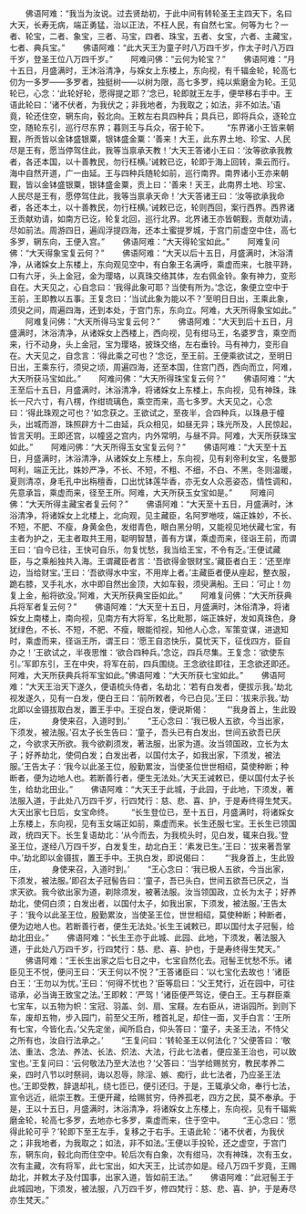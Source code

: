 <!-- { "loadSidebar": true } -->
　　佛语阿难：“我当为汝说。过去贤劫初，于此中间有转轮圣王主四天下，名曰大天，长寿无病，端正勇猛，治以正法，不枉人民，有自然七宝。何等为七？一者、轮宝，二者、象宝，三者、马宝，四者、珠宝，五者、女宝，六者、主藏宝，七者、典兵宝。”
　　佛语阿难：“此大天王为童子时八万四千岁，作太子时八万四千岁，登圣王位八万四千岁。”
　　阿难问佛：“云何为轮宝？”
　　佛语阿难：“月十五日，月盛满时，王沐浴清净，与婇女上东楼上，东向视，有千辐金轮，轮高七仞为一多罗——多罗者，独挺树——以树为限，高七多罗，纯以紫磨金为轮。王见轮已，心念：‘此轮好轮，愿得提之耶？’念已，轮即就王左手，便举移右手中。王语此轮曰：‘诸不伏者，为我伏之；非我地者，为我取之；如法，非不如法。’语竟，轮还住空，辋东向，毂北向。王敕左右具四种兵；具兵已，即将兵众，逐轮立空，随轮东引，巡行尽东界；暮则王与兵众，宿于轮下。
　　“东界诸小王皆来朝觐，所贡皆以金钵盛银粟，银钵盛金粟：‘善来！大王，此东界土地、珍宝、人民尽是王有，愿当停驾住此，我等当禀承天教！’大天王答诸小王曰：‘汝等欲承我教者，各还本国，以十善教民，勿行枉横。’诫敕已讫，轮即于海上回转，乘云而行。海中自然开道，广一由延。王与四种兵随轮如前，巡行南界。南界诸小王亦来朝觐，皆以金钵盛银粟，银钵盛金粟，贡上曰：‘善来！天王，此南界土地、珍宝、人民尽是王有，愿停驾住此，我等当禀承天命！’大天答诸王曰：‘汝等欲承我命者，各还本土，以十善教民，勿行枉横。’诫敕已讫，轮则西回，案行西界。西界诸王贡献劝请，如南方已讫，轮复北回，巡行北界。北界诸王亦皆朝觐，贡献劝请，尽如前法。周游四日，遍阎浮提四海，还本土蜜提罗城，于宫门前虚空中住，高七多罗，辋东向，王便入宫。”
　　佛语阿难：“大天得轮宝如此。”
　　阿难复问佛：“大天得象宝复云何？”
　　佛语阿难：“大天以后十五日，月盛满时，沐浴清净，从诸婇女上东楼上，东向观见空中，有白象王名满呼，乘虚而来，七肢平跱，口有六牙，头上金冠，金为璎珞，以真珠交络其体，左右佩金铃。象有神力，变形自在。大天见之，心自念曰：‘我得此象可耶？当使有所为。’念讫，象便立空中于王前，王即教以五事。王复念曰：‘当试此象为能以不？’至明日日出，王乘此象，须臾之间，周遍四海，还到本处，于宫门东，东向立。阿难，大天所得象宝如此。”
　　阿难复问佛：“大天所得马宝复云何？”
　　佛语阿难：“大天到后十五日，月盛满时，沐浴清净，从诸婇女上西楼上，西向视，见有绀马王，名婆罗含，乘空而来，行不动身，头上金冠，宝为璎珞，披珠交络，左右垂铃。马有神力，变形自在。大天见之，自念言：‘得此乘之可也？’念讫，至王前。王便乘欲试之，至明日日出，王乘东行，须臾之顷，周遍四海，还至本国，住宫门西，西向而立，阿难，大天所获马宝如此。”
　　阿难问佛：“大天所得珠宝复云何？”
　　佛语阿难：“大王至后十五日，月盛满时，沐浴清净，将诸婇女上东楼上，东向视，见有神珠，珠长一尺六寸，有八楞，作绀琉璃色，乘空而来，高七多罗。大天见之，心念曰：‘得此珠观之可也？’如念获之。王欲试之，至夜半，合四种兵，以珠悬于幢头，出城而游，珠照辟方十二由延，兵众相见，如昼无异；珠光所及，人民惊起，皆言天明。王即还宫，以幢竖之宫内，内外常明，与昼不异。阿难，大天所获珠宝如此。”
　　阿难问佛：“大天所得玉女宝复云何？”
　　佛语阿难：“大天至十五日，月盛满时，沐浴清净，从诸婇女上东楼上，东向视，见有刹帝利女宝，名曼那呵利，端正无比，姝妙严净，不长、不短，不粗、不细，不白、不黑，冬则温暖，夏则清凉，身毛孔中出栴檀香，口出忧钵莲华香，亦无女人众恶姿态，情性调和，先意承旨，乘虚而来，径至王所。阿难，大天所获玉女宝如是。”
　　阿难问佛：“大天所得主藏宝者复云何？”
　　佛语阿难：“大天至十五日，月盛满时，沐浴清净，将诸婇女上北楼上，北向观，见主藏臣，名阿罗咃吱，端正姝妙，不长、不短，不肥、不瘦，身黄金色，发绀青色，眼白黑分明，又能视见地伏藏七宝，有主者为护之，无主者取共王用，聪明智慧，善有方谋，乘虚而来，径诣王前，而谓王曰：‘自今已往，王快可自乐，勿复忧愁，我当给王宝，不令有乏。’王便试藏臣，与之乘船独共入海。王谓藏臣者言：‘吾欲得金银财宝。’藏臣者白王：‘还至岸边，当给财宝。’王曰：‘吾欲得水中宝，不用岸上者。’主藏臣者便从座起，整衣服，跪右膝，叉手礼水，水中即自然出金顶，大如车毂，须臾满船。王曰：‘可止！勿复上金，船将欲没。’阿难，大天所获典宝臣如此。”
　　阿难复问佛：“大天所获典兵将军者复云何？”
　　佛语阿难：“大天至十五日，月盛满时，沐俗清净，将诸婇女上南楼上，南向视，见南方有大将军，名比毗那，端正姝好，发如真珠色，身犹绿色，不长、不短，不肥、不瘦，眼能彻视，知他人心念，军策变谋，进退知时，乘虚而来，径诣王所，谓王曰：‘愿王自恣快乐，莫忧天下，征伐四方，臣自办之！’王欲试之，半夜思惟：‘欲合四种兵。’念讫，四兵尽集。王复念：‘欲使东引。’军即东引，王在中央，将军在前，四兵围绕。王念欲往即往，王念欲还即还。阿难，大天所获典兵将军宝如此。”佛语阿难：“大天所获七宝如此。”
　　佛语阿难：“大天王治天下遂久，便语梳头侍者，名劫北：‘若有白发者，便拔示我。’劫北视发遂久，见有一白发，便白王曰：‘前所敕者，今已白见。’王曰：‘拔来示我。’劫北即以金镊拔取白发，置王手中。王捉白发，便说斯偈：
　　“‘我身首上，生此毁庄，
　　　身使来召，入道时到。’
　　“王心念曰：‘我已极人五欲，今当出家，下须发，被法服。’召太子长生告曰：‘童子，吾头已有白发出，世间五欲吾已厌之，今欲求天所欲。我今欲剃须发，著法服，出家为道。汝当领国政，立长为太子；好养劫北，使伺白发；白发出者，以国付太子，如我出家，下须发，被法服。’王告太子：‘我今以此圣王位，殷勤累汝，当使圣位世世相绍，莫使种断；种断者，便为边地人也。若断善行者，便生无法处。’大天王诫敕已，便以国付太子长生，给劫北田业。”
　　佛语阿难：“大天王于此城，于此园，于此地，下须发，著法服入道，于此处八万四千岁，行四梵行：慈、悲、喜、护，于是寿终得生梵天。大天出家七日后，女宝命终。
　　“长生登位已，至十五日，月盛满时，将诸婇女上东楼上，东向视，见有玉女端正如前，乘虚而来。长生还服七宝。王长生已领国政，统四天下。长生复语劫北：‘从今而去，为我梳头时，见白发，辄来白我。’登圣王位，遂经八万四千岁，白发复生，劫北白王：‘素发已生。’王曰：‘拔来著吾掌中。’劫北即以金镊拔，置王手中。王执白发，即说偈曰：
　　“‘我身首上，生此毁庄，
　　　身使来召，入道时到。’
　　“王心念曰：‘我已极人五欲，今当出家，下须发，被法服。’即召太子冠髻告曰：‘童子，吾已头白，世间五欲吾已厌之，当求天欲。我今欲出家为道，剃除须发，被著法服。汝当领国政，立长为太子；好养劫北，使伺白须；白发出者，以国付太子，如我出家，下须发，被法服。’王告太子：‘我今以此圣王位，殷勤累汝，当使圣王位，世世相绍，莫使种断；种断者，便为边地人也。若断善行者，便生无法处。’长生王诫敕已，即以国付太子冠髻，给劫北田业。”
　　佛语阿难：“长生王亦于此城、此园、此地，下须发，著法服入道，于此处八万四千岁，行四梵行：慈、悲、喜、护也，于是寿终得生梵天。”
　　佛语阿难：“王长生出家之后七日之中，七宝自然化去。冠髻王忧愁不乐。诸臣见王不悦，便问王曰：‘天王何以不悦？”王答诸臣曰：‘以七宝化去故也！’诸臣白王：‘王勿以为忧。’王曰：‘何得不忧也？’臣等启曰：‘父王梵行，近在园中，可往谘承，必当诲王致宝之法。’王即敕：‘严驾！’诸臣便严驾讫，便白王。王与群臣乘七宝车，以五物为帜：宝冠、羽盖、剑、扇、宝屐。左右臣从，进诣园所。到则下车，废却五物，步入园门，前至父王所，稽首礼足，却住一面，叉手白言：‘王所有七宝，今皆化去。’父先定坐，闻所启白，仰头答曰：‘童子，夫圣王法，不恃父之所有也，汝自行法承之。’
　　“王复问曰：‘转轮圣王以何法化？’父便答曰：‘敬法、重法、念法、养法、长法、炽法、大法，行此七法者，便应圣王治也，可以致宝也。’王复问曰：‘云何敬法乃至大法也？’父答曰：‘当学给赐贫穷，教民孝养二亲，四时八节以时祭祠，诲以忍辱，除淫、嫉、痴行，此七法者，乃应圣王法也。’王即受教，辞退却礼，绕七匝已，便引还归。于是，王辄承父命，奉行七法，宣令远近，祇崇王教。王便开藏，给赐贫穷，侍养孤老，四方之民，莫不奉承。于是，王以十五日，月盛满时，沐浴清净，将诸婇女上东楼上，东向视，见有千辐紫磨金轮，轮高七多罗，去地亦七多罗，乘虚而来，住于空中。
　　“王心念曰：‘愿得此轮可乎？’轮即下至王左手，复移之于右手。王语此轮：‘诸不伏者，为我伏之；非我地者，为我取之；如法，非不如法。’王便以手投轮，还之虚空，于宫门东，辋东向，毂北向而住空中。轮后次有白象，次有绀马，次有神珠，次有玉女，次有主藏，次有将军，此七宝出，如大天王，比试亦如是。经八万四千岁竟，王赐劫北，并敕太子及付国事，出家入道，皆如前王法。”
　　佛语阿难：“此冠髻王于此城园地，下须发，被法服，八万四千岁，修四梵行：慈、悲、喜、护，于是寿尽亦生梵天。”
